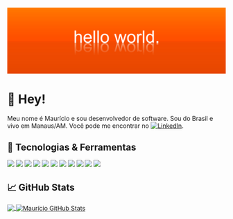 ![Header](https://raw.githubusercontent.com/mausayao/mausayao/master/hello-world.jpg "Header")


# 👋 Hey!
Meu nome é Maurício e sou desenvolvedor de software. Sou do Brasil e vivo em Manaus/AM. Você pode me encontrar no [![LinkedIn][1.2]][1].

<!-- Icons -->
[1.2]: https://github.com/mausayao/mausayao/blob/master/linkedin-3-16.png (LinkedIn icon without padding)
<!-- Links to your social media accounts -->
[1]: https://www.linkedin.com/in/mauricio-sayao/


## 🔧 Tecnologias & Ferramentas
![](https://img.shields.io/badge/OS-MacOS-informational?style=flat&logo=apple&logoColor=white&color=2bbc8a)
![](https://img.shields.io/badge/OS-Linux-informational?style=flat&logo=linux&logoColor=white&color=2bbc8a)
![](https://img.shields.io/badge/Editor-Visual_Studio-informational?style=flat&logo=visual-studio-code&logoColor=white&color=2bbc8a)
![](https://img.shields.io/badge/Editor-Xcode-informational?style=flat&logo=xcode&logoColor=white&color=2bbc8a)
![](https://img.shields.io/badge/Code-Python-informational?style=flat&logo=python&logoColor=white&color=2bbc8a)
![](https://img.shields.io/badge/Code-Swift-informational?style=flat&logo=swift&logoColor=white&color=2bbc8a)
![](https://img.shields.io/badge/Shell-Bash-informational?style=flat&logo=gnu-bash&logoColor=white&color=2bbc8a)
![](https://img.shields.io/badge/Tools-PostgreSQL-informational?style=flat&logo=postgresql&logoColor=white&color=2bbc8a)
![](https://img.shields.io/badge/Tools-MongoDb-informational?style=flat&logo=mongodb&logoColor=white&color=2bbc8a)
![](https://img.shields.io/badge/Tools-Microsoft_SQL_Server-informational?style=flat&logo=microsoft-sql-server&logoColor=white&color=2bbc8a)
![](https://img.shields.io/badge/Tools-Docker-informational?style=flat&logo=docker&logoColor=white&color=2bbc8a)


## &#x1f4c8; GitHub Stats


<a href="https://github.com/mausayao/mausayao">
  <img align="center" height="200" src="https://github-readme-stats.vercel.app/api/top-langs/?username=mausayao&hide=html,css,c,Dockerfile,ruby,Shell&title_color=ffffff&text_color=c9cacc&icon_color=2bbc8a&bg_color=1d1f21" />
</a>
<a href="https://github.com/mausayao/mausayao">
  <img align="center" height="200" src="https://github-readme-stats.vercel.app/api?username=mausayao&show_icons=true&line_height=27&count_private=true&title_color=ffffff&text_color=c9cacc&icon_color=2bbc8a&bg_color=1d1f21" alt="Maurício GitHub Stats" />
</a>
